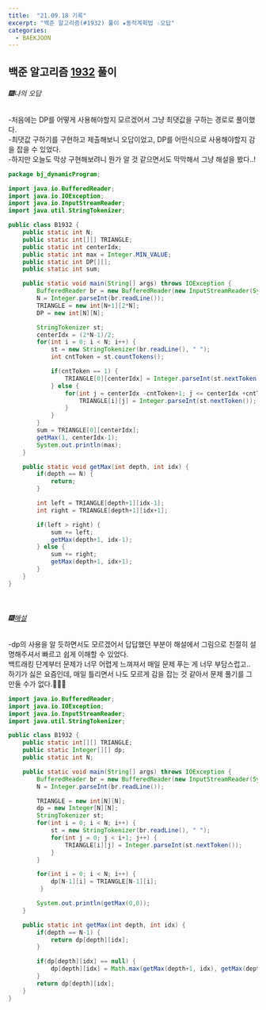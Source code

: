 ```yaml
---
title:  "21.09.18 기록"
excerpt: "백준 알고리즘(#1932) 풀이 ★동적계획법 ☆오답"
categories:
  - BAEKJOON
---
```



## 백준 알고리즘 [1932](https://www.acmicpc.net/problem/1932) 풀이

###### 🎆나의 오답<br/>
-처음에는 DP를 어떻게 사용해야할지 모르겠어서 그냥 최댓값을 구하는 경로로 풀이했다.<br>
-최댓값 구하기를 구현하고 제출해보니 오답이었고, DP를 어떤식으로 사용해야할지 감을 잡을 수 있었다.<br>
-하지만 오늘도 막상 구현해보려니 뭔가 알 것 같으면서도 막막해서 그냥 해설을 봤다..!<br>

```java
package bj_dynamicProgram;

import java.io.BufferedReader;
import java.io.IOException;
import java.io.InputStreamReader;
import java.util.StringTokenizer;

public class B1932 {
    public static int N;
    public static int[][] TRIANGLE;
    public static int centerIdx;
    public static int max = Integer.MIN_VALUE;
    public static int DP[][];
    public static int sum;

    public static void main(String[] args) throws IOException {
        BufferedReader br = new BufferedReader(new InputStreamReader(System.in));
        N = Integer.parseInt(br.readLine());
        TRIANGLE = new int[N+1][2*N];
        DP = new int[N][N];

        StringTokenizer st;
        centerIdx = (2*N-1)/2;
        for(int i = 0; i < N; i++) {
            st = new StringTokenizer(br.readLine(), " ");
            int cntToken = st.countTokens();

            if(cntToken == 1) {
                TRIANGLE[0][centerIdx] = Integer.parseInt(st.nextToken());
            } else {
                for(int j = centerIdx -cntToken+1; j <= centerIdx +cntToken-1; j+=2) {
                    TRIANGLE[i][j] = Integer.parseInt(st.nextToken());
                }
            }
        }
        sum = TRIANGLE[0][centerIdx];
        getMax(1, centerIdx-1);
        System.out.println(max);
    }

    public static void getMax(int depth, int idx) {
        if(depth == N) {
            return;
        }

        int left = TRIANGLE[depth+1][idx-1];
        int right = TRIANGLE[depth+1][idx+1];

        if(left > right) {
            sum += left;
            getMax(depth+1, idx-1);
        } else {
            sum += right;
            getMax(depth+1, idx+1);
        }
    }
}
```
<br>

###### 🎆[해설](https://st-lab.tistory.com/131)<br/>
-dp의 사용을 알 듯하면서도 모르겠어서 답답했던 부분이 해설에서 그림으로 친절히 설명해주셔서 빠르고 쉽게 이해할 수 있었다.<br>
백트래킹 단계부터 문제가 너무 어렵게 느껴져서 매일 문제 푸는 게 너무 부담스럽고.. 하기가 싫은 요즘인데, 매일 틀리면서 나도 모르게 감을 잡는 것 같아서 문제 풀기를 그만둘 수가 없다.🤦🏻‍♀️<br> 

```java
import java.io.BufferedReader;
import java.io.IOException;
import java.io.InputStreamReader;
import java.util.StringTokenizer;

public class B1932 {
    public static int[][] TRIANGLE;
    public static Integer[][] dp;
    public static int N;

    public static void main(String[] args) throws IOException {
        BufferedReader br = new BufferedReader(new InputStreamReader(System.in));
        N = Integer.parseInt(br.readLine());

        TRIANGLE = new int[N][N];
        dp = new Integer[N][N];
        StringTokenizer st;
        for(int i = 0; i < N; i++) {
            st = new StringTokenizer(br.readLine(), " ");
            for(int j = 0; j < i+1; j++) {
                TRIANGLE[i][j] = Integer.parseInt(st.nextToken());
            }
        }

        for(int i = 0; i < N; i++) {
            dp[N-1][i] = TRIANGLE[N-1][i];
         }

        System.out.println(getMax(0,0));
    }

    public static int getMax(int depth, int idx) {
        if(depth == N-1) {
            return dp[depth][idx];
        }

        if(dp[depth][idx] == null) {
            dp[depth][idx] = Math.max(getMax(depth+1, idx), getMax(depth+1, idx+1)) + TRIANGLE[depth][idx];
        }
        return dp[depth][idx];
    }
}
```
<br>
